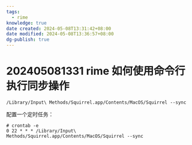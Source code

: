 ```yaml
---
tags:
  - rime
knowledge: true
date created: 2024-05-08T13:31:42+08:00
date modified: 2024-05-08T13:36:57+08:00
dg-publish: true
---
```


# 202405081331 rime 如何使用命令行执行同步操作

```Shell
/Library/Input\ Methods/Squirrel.app/Contents/MacOS/Squirrel --sync
```


配置一个定时任务：

```Shell
# crontab -e
0 22 * * * /Library/Input\ Methods/Squirrel.app/Contents/MacOS/Squirrel --sync
```
